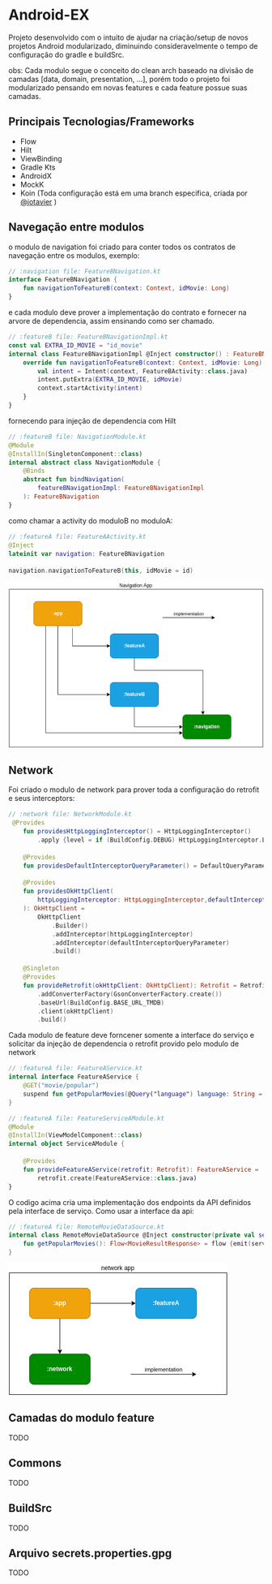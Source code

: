 # Android-EX
 Projeto desenvolvido com o intuito de ajudar na criação/setup de novos projetos Android modularizado, diminuindo consideravelmente o tempo de configuração do gradle e buildSrc.
 
 obs: Cada modulo segue o conceito do clean arch baseado na divisão de camadas [data, domain, presentation, ...], porém todo o projeto foi modularizado pensando em novas features e cada feature possue suas camadas.
 
 ## Principais Tecnologias/Frameworks
- Flow
- Hilt
- ViewBinding
- Gradle Kts
- AndroidX
- MockK
- Koin (Toda configuração está em uma branch especifica, criada por [@jotavier](https://github.com/jotavier) )

## Navegação entre modulos


o modulo de navigation foi criado para conter todos os contratos de navegação entre os modulos, exemplo:

```kotlin
// :navigation file: FeatureBNavigation.kt
interface FeatureBNavigation {
    fun navigationToFeatureB(context: Context, idMovie: Long)
}
```
e cada modulo deve prover a implementação do contrato e fornecer na arvore de dependencia, assim ensinando como ser chamado.

```kotlin
// :featureB file: FeatureBNavigationImpl.kt
const val EXTRA_ID_MOVIE = "id_movie"
internal class FeatureBNavigationImpl @Inject constructor() : FeatureBNavigation {
    override fun navigationToFeatureB(context: Context, idMovie: Long) {
        val intent = Intent(context, FeatureBActivity::class.java)
        intent.putExtra(EXTRA_ID_MOVIE, idMovie)
        context.startActivity(intent)
    }
}
```

fornecendo para injeção de dependencia com Hilt

```kotlin
// :featureB file: NavigationModule.kt
@Module
@InstallIn(SingletonComponent::class)
internal abstract class NavigationModule {
    @Binds
    abstract fun bindNavigation(
        featureBNavigationImpl: FeatureBNavigationImpl
    ): FeatureBNavigation
}
```

como chamar a activity do moduloB no moduloA:

```kotlin
// :featureA file: FeatureAActivity.kt
@Inject
lateinit var navigation: FeatureBNavigation

navigation.navigationToFeatureB(this, idMovie = id)
```

![navigation](https://github.com/AleBarreto/Android-EX/blob/main/prints/navigation.png?raw=true)

## Network

Foi criado o modulo de network para prover toda a configuração do retrofit e seus interceptors:

```kotlin
// :network file: NetworkModule.kt
 @Provides
    fun providesHttpLoggingInterceptor() = HttpLoggingInterceptor()
        .apply {level = if (BuildConfig.DEBUG) HttpLoggingInterceptor.Level.BODY elseHttpLoggingInterceptor.Level.NONE}
        
    @Provides
    fun providesDefaultInterceptorQueryParameter() = DefaultQueryParameterInterceptor()
    
    @Provides
    fun providesOkHttpClient(
        httpLoggingInterceptor: HttpLoggingInterceptor,defaultInterceptorQueryParameter: DefaultQueryParameterInterceptor
    ): OkHttpClient =
        OkHttpClient
            .Builder()
            .addInterceptor(httpLoggingInterceptor)
            .addInterceptor(defaultInterceptorQueryParameter)
            .build()

    @Singleton
    @Provides
    fun provideRetrofit(okHttpClient: OkHttpClient): Retrofit = Retrofit.Builder()
        .addConverterFactory(GsonConverterFactory.create())
        .baseUrl(BuildConfig.BASE_URL_TMDB)
        .client(okHttpClient)
        .build()
```

Cada modulo de feature deve forncener somente a interface do serviço e solicitar da injeção de dependencia o retrofit provido pelo modulo de network

```kotlin
// :featureA file: FeatureAService.kt
internal interface FeatureAService {
    @GET("movie/popular")
    suspend fun getPopularMovies(@Query("language") language: String = "pt-BR"): MovieResultResponse
}
```

```kotlin
// :featureA file: FeatureServiceAModule.kt
@Module
@InstallIn(ViewModelComponent::class)
internal object ServiceAModule {

    @Provides
    fun provideFeatureAService(retrofit: Retrofit): FeatureAService =
        retrofit.create(FeatureAService::class.java)
}
```
O codigo acima cria uma implementação dos endpoints da API definidos pela interface de serviço. Como usar a interface da api:

```kotlin
// :featureA file: RemoteMovieDataSource.kt
internal class RemoteMovieDataSource @Inject constructor(private val service: FeatureAService) {
    fun getPopularMovies(): Flow<MovieResultResponse> = flow {emit(service.getPopularMovies())}
}
```

![navigation](https://github.com/AleBarreto/Android-EX/blob/main/prints/network.png?raw=true)

## Camadas do modulo feature

TODO

## Commons

 TODO

## BuildSrc

TODO

## Arquivo secrets.properties.gpg

TODO
